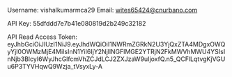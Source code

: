 Username: vishalkumarmca29
Email: wites65424@cnurbano.com

API Key: 55dfddd7e7b41e080819d2b249c32182

API Read Access Token: 
eyJhbGciOiJIUzI1NiJ9.eyJhdWQiOiI1NWRmZGRkN2U3YjQxZTA4MDgxOWQyYjI0OWMzMjE4MiIsInN1YiI6IjY2NjllNGFlMGE2YTRjN2FkMWVhMWU4YSIsInNjb3BlcyI6WyJhcGlfcmVhZCJdLCJ2ZXJzaW9uIjoxfQ.n5_QCFlLqtvgKjVGUu6P3TYVHqwQ9Wzja_tVsyxLy-A